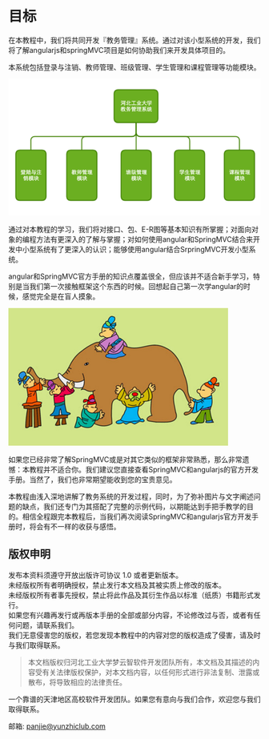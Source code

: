 ### 

# 目标

在本教程中，我们将共同开发『教务管理』系统。通过对该小型系统的开发，我们将了解angularjs和springMVC项目是如何协助我们来开发具体项目的。

本系统包括登录与注销、教师管理、班级管理、学生管理和课程管理等功能模块。

![](/chapter0/iamge/0.png)

通过对本教程的学习，我们将对接口、包、E-R图等基本知识有所掌握；对面向对象的编程方法有更深入的了解与掌握；对如何使用angular和SpringMVC结合来开发中小型系统有了更深入的认识；能够使用angular结合SrpringMVC开发小型系统。

angular和SpringMVC官方手册的知识点覆盖很全，但应该并不适合新手学习，特别是当我们第一次接触框架这个东西的时候。回想起自己第一次学angular的时候，感觉完全是在盲人摸象。

![](/chapter0/iamge/1.png)

如果您已经非常了解SpringMVC或是对其它类似的框架非常熟悉，那么非常遗憾：本教程并不适合你。我们建议您直接查看SpringMVC和angularjs的官方开发手册。当然了，我们也非常期望能收到您的宝贵意见。

本教程由浅入深地讲解了教务系统的开发过程，同时，为了弥补图片与文字阐述问题的缺点，我们还专门为其搭配了完整的示例代码，以期能达到手把手教学的目的。相信全程跟完本教程后，当我们再次阅读SpringMVC和angularjs官方开发手册时，将会有不一样的收获与感悟。

## 版权申明

发布本资料须遵守开放出版许可协议 1.0 或者更新版本。  
未经版权所有者明确授权，禁止发行本文档及其被实质上修改的版本。  
未经版权所有者事先授权，禁止将此作品及其衍生作品以标准（纸质）书籍形式发行。  
如果您有兴趣再发行或再版本手册的全部或部分内容，不论修改过与否，或者有任何问题，请联系我们。  
我们无意侵害您的版权，若您发现本教程中的内容对您的版权造成了侵害，请及时与我们取得联系。

> 本文档版权归河北工业大学梦云智软件开发团队所有，本文档及其描述的内容受有关法律版权保护，对本文档内容，以任何形式进行非法复制、泄露或散布，将导致相应的法律责任。

 一个靠谱的天津地区高校软件开发团队。如果您有意向与我们合作，欢迎您与我们取得联系。

邮箱: panjie@yunzhiclub.com


